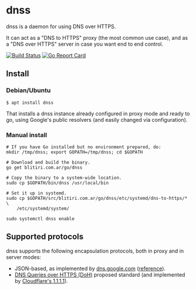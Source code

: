 
# dnss

dnss is a daemon for using DNS over HTTPS.

It can act as a "DNS to HTTPS" proxy (the most common use case), and as a "DNS
over HTTPS" server in case you want end to end control.

[![Build Status](https://travis-ci.org/albertito/dnss.svg?branch=master)](https://travis-ci.org/albertito/dnss)
[![Go Report Card](https://goreportcard.com/badge/github.com/albertito/dnss)](https://goreportcard.com/report/github.com/albertito/dnss)


## Install

### Debian/Ubuntu

`$ apt install dnss`

That installs a dnss instance already configured in proxy mode and ready to
go, using Google's public resolvers (and easily changed via configuration).


### Manual install

```
# If you have Go installed but no environment prepared, do:
mkdir /tmp/dnss; export GOPATH=/tmp/dnss; cd $GOPATH

# Download and build the binary.
go get blitiri.com.ar/go/dnss

# Copy the binary to a system-wide location.
sudo cp $GOPATH/bin/dnss /usr/local/bin

# Set it up in systemd.
sudo cp $GOPATH/src/blitiri.com.ar/go/dnss/etc/systemd/dns-to-https/* \
	/etc/systemd/system/

sudo systemctl dnss enable
```

## Supported protocols

dnss supports the following encapsulation protocols, both in proxy and in
server modes:

* JSON-based, as implemented by [dns.google.com](https://dns.google.com)
  ([reference](https://developers.google.com/speed/public-dns/docs/dns-over-https)).
* [DNS Queries over HTTPS
  (DoH)](https://tools.ietf.org/html/draft-ietf-doh-dns-over-https) proposed
  standard (and implemented by [Cloudflare's 1.1.1.1](https://1.1.1.1/)).

